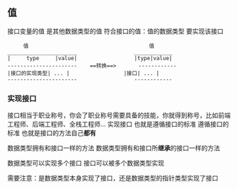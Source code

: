 ##  值
接口变量的值 是其他数据类型的值
符合接口的值：值的数据类型 要实现该接口
```shell
	 值										值
______________________					____________
|     type     |value|					|type|value|
----------------------	  ==转换==>		------------
|接口的实现类型| ... |					|接口| ... |
----------------------					------------
```


###   实现接口
接口相当于职业称号，你会了职业称号需要具备的技能，你就得到称号，比如前端工程师、后端工程师、全栈工程师...
实现接口 也就是遵循接口的标准
遵循接口的标准 也就是接口的方法自己**都有**

数据类型拥有和接口一样的方法
数据类型拥有和接口所**继承**的接口一样的方法

数据类型可以实现多个接口
接口可以被多个数据类型实现

需要注意：是数据类型本身实现了接口，还是数据类型的指针类型实现了接口

